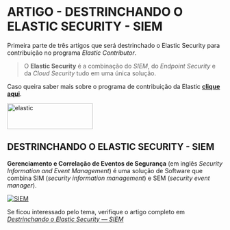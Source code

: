 # ARTIGO - DESTRINCHANDO O ELASTIC SECURITY - SIEM

Primeira parte de três artigos que será destrinchado o Elastic Security para contribuição no programa *Elastic Contributor*.

> O **Elastic Security** é a combinação do *SIEM*, do *Endpoint Security* e da *Cloud Security* tudo em uma única solução.

Caso queira saber mais sobre o programa de contribuição da Elastic [**clique aqui**](https://www.elastic.co/pt/community/contributor).

<a href="https://ibb.co/56cKBBj"><img src="https://i.ibb.co/XbJYSS5/elastic.png" alt="elastic" width="200" height="60" border="0"></a>

## DESTRINCHANDO O ELASTIC SECURITY - SIEM

**Gerenciamento e Correlação de Eventos de Segurança** (em inglês *Security Information and Event Management*) é uma solução de Software que combina SIM (*security information management*) e SEM (*security event manager*).

<a href="https://ibb.co/VDdwPyF"><img src="https://i.ibb.co/2PwZf2z/SIEM.png" alt="SIEM" border="0"></a>

Se ficou interessado pelo tema, verifique o artigo completo em [*Destrinchando o Elastic Security — SIEM*](https://medium.com/@rafael.mmedeiros/destrinchando-o-elastic-security-siem-c70a8595aae3)

